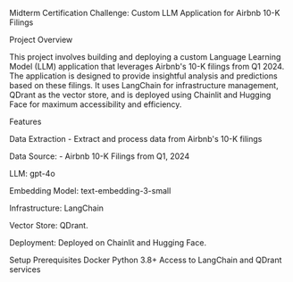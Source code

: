 Midterm Certification Challenge: Custom LLM Application for Airbnb 10-K Filings

Project Overview

This project involves building and deploying a custom Language Learning Model (LLM) application that leverages Airbnb's 10-K filings from Q1 2024. The application is designed to provide insightful analysis and predictions based on these filings. It uses LangChain for infrastructure management, QDrant as the vector store, and is deployed using Chainlit and Hugging Face for maximum accessibility and efficiency.

Features

Data Extraction
    - Extract and process data from Airbnb's 10-K filings

Data Source: 
     - Airbnb 10-K Filings from Q1, 2024

LLM: gpt-4o

Embedding Model: text-embedding-3-small

Infrastructure: LangChain

Vector Store: QDrant.

Deployment: Deployed on Chainlit and Hugging Face.

Setup
Prerequisites
Docker
Python 3.8+
Access to LangChain and QDrant services